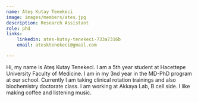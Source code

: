 ```yaml
---
name: Ateş Kutay Tenekeci
image: images/members/ates.jpg
description: Research Assistant
role: phd
links:
    linkedin: ates-kutay-tenekeci-733a7316b
    email: atesktenekeci@gmail.com

---
```


Hi, my name is Ateş Kutay Tenekeci. I am a 5th year student at Hacettepe University Faculty of Medicine. I am in my 3nd year in the MD-PhD program at our school. Currently I am taking clinical rotation trainings and also biochemistry doctorate class. I am working at Akkaya Lab, B cell side. I like making coffee and listening music.
